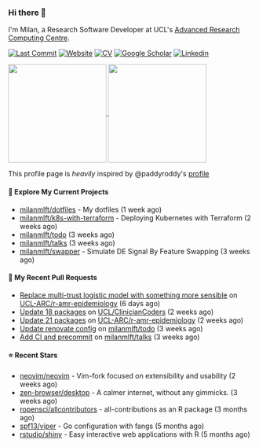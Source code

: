 ### Hi there 👋

I'm Milan, a Research Software Developer at UCL's [Advanced Research Computing
Centre](https://www.ucl.ac.uk/advanced-research-computing/advanced-research-computing-centre).

[![Last Commit](https://img.shields.io/github/last-commit/milanmlft/milanmlft?label=updated)](https://github.com/milanmlft)
[![Website](https://img.shields.io/badge/GitHub%20Pages-222?logo=githubpages&logoColor=fff&style=for-the-badge&style=flat)](https://milanmlft.dev)
[![CV](https://img.shields.io/badge/CV-PDF-pink.svg)](https://milanmlft.netlify.app/uploads/resume.pdf)
[![Google Scholar](https://img.shields.io/badge/Google%20Scholar-4285F4?logo=googlescholar&logoColor=fff&style=for-the-badge&style=flat)](https://scholar.google.com/citations?user=LwW40HQAAAAJ&hl=en)
[![Linkedin](https://img.shields.io/badge/LinkedIn-0A66C2?logo=linkedin&logoColor=fff&style=for-the-badge&style=flat)](http://www.linkedin.com/in/milan-malfait)


<a href="https://github.com/milanmlft/milanmlft#gh-dark-mode-only">
  <img height=200 align="center" src="https://github-readme-stats-paddyroddy.vercel.app/api?username=milanmlft&disable_animations=true&hide_border=true&hide_title=true&include_all_commits=true&rank_icon=github&show=prs_merged,reviews&show_icons=true&theme=tokyonight" />
</a>


<a href="https://github.com/milanmlft/milanmlft#gh-light-mode-only">
  <img height=200 align="center" src="https://github-readme-stats-paddyroddy.vercel.app/api?username=milanmlft&disable_animations=true&hide_border=true&hide_title=true&include_all_commits=true&rank_icon=github&show=prs_merged,reviews&show_icons=true&theme=default" />
</a>

This profile page is _heavily_ inspired by @paddyroddy's [profile](https://github.com/paddyroddy/paddyroddy)

#### 👷 Explore My Current Projects

- [milanmlft/dotfiles](https://github.com/milanmlft/dotfiles) - My dotfiles
  (1 week ago)
- [milanmlft/k8s-with-terraform](https://github.com/milanmlft/k8s-with-terraform) - Deploying Kubernetes with Terraform
  (2 weeks ago)
- [milanmlft/todo](https://github.com/milanmlft/todo)
  (3 weeks ago)
- [milanmlft/talks](https://github.com/milanmlft/talks)
  (3 weeks ago)
- [milanmlft/swapper](https://github.com/milanmlft/swapper) - Simulate DE Signal By Feature Swapping
  (3 weeks ago)

#### 🔨 My Recent Pull Requests

- [Replace multi-trust logistic model with something more sensible](https://github.com/UCL-ARC/r-amr-epidemiology/pull/55) on [UCL-ARC/r-amr-epidemiology](https://github.com/UCL-ARC/r-amr-epidemiology)
  (6 days ago)
- [Update 18 packages](https://github.com/UCL/ClinicianCoders/pull/55) on [UCL/ClinicianCoders](https://github.com/UCL/ClinicianCoders)
  (2 weeks ago)
- [Update 21 packages](https://github.com/UCL-ARC/r-amr-epidemiology/pull/48) on [UCL-ARC/r-amr-epidemiology](https://github.com/UCL-ARC/r-amr-epidemiology)
  (2 weeks ago)
- [Update renovate config](https://github.com/milanmlft/todo/pull/18) on [milanmlft/todo](https://github.com/milanmlft/todo)
  (3 weeks ago)
- [Add CI and precommit](https://github.com/milanmlft/talks/pull/3) on [milanmlft/talks](https://github.com/milanmlft/talks)
  (3 weeks ago)

#### ⭐ Recent Stars

- [neovim/neovim](https://github.com/neovim/neovim) - Vim-fork focused on extensibility and usability
  (2 weeks ago)
- [zen-browser/desktop](https://github.com/zen-browser/desktop) - A calmer internet, without any gimmicks.
  (3 weeks ago)
- [ropensci/allcontributors](https://github.com/ropensci/allcontributors) - all-contributions as an R package
  (3 months ago)
- [spf13/viper](https://github.com/spf13/viper) - Go configuration with fangs
  (5 months ago)
- [rstudio/shiny](https://github.com/rstudio/shiny) - Easy interactive web applications with R
  (5 months ago)
